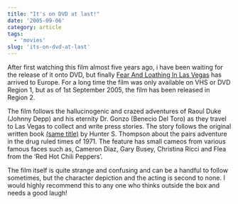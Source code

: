```yaml
---
title: "It's on DVD at last!"
date: '2005-09-06'
category: article
tags:
  - 'movies'
slug: 'its-on-dvd-at-last'
---
```


<!-- ![Fear and Loathing](/images/0783229526.01._SCMZZZZZZZ_.jpg-thumb_105_140.jpg) -->

After first watching this film almost five years ago, i have been waiting for the release of it onto DVD, but finally [Fear And Loathing In Las Vegas](https://www.play.com/play247.asp?page=title&r=R2&title=702241&p=57&g=72&pa=sr) has arrived to Europe. For a long time the film was only available on VHS or DVD Region 1, but as of 1st September 2005, the film has been released in Region 2.

The film follows the hallucinogenic and crazed adventures of Raoul Duke (Johnny Depp) and his eternity Dr. Gonzo (Benecio Del Toro) as they travel to Las Vegas to collect and write press stories. The story follows the original written book [(same title)](https://www.play.com/play247.asp?pa=pri&page=title&r=BOOK&title=276012) by Hunter S. Thompson about the pairs adventure in the drug ruled times of 1971. The feature has small cameos from various famous faces such as, Cameron Diaz, Gary Busey, Christina Ricci and Flea from the ‘Red Hot Chili Peppers’.

The film itself is quite strange and confusing and can be a handful to follow sometimes, but the character depiction and the acting is second to none. I would highly recommend this to any one who thinks outside the box and needs a good laugh!

